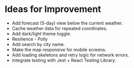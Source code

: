 # Ideas for Improvement

- Add forecast (5-day) view below the current weather.
- Cache weather data for repeated coordinates.
- Add dark/light theme toggle.
- Resilience - Polly
- Add search by city name.
- Make the map responsive for mobile screens.
- Add loading skeletons and retry logic for network errors.
- Integrate testing with Jest + React Testing Library.